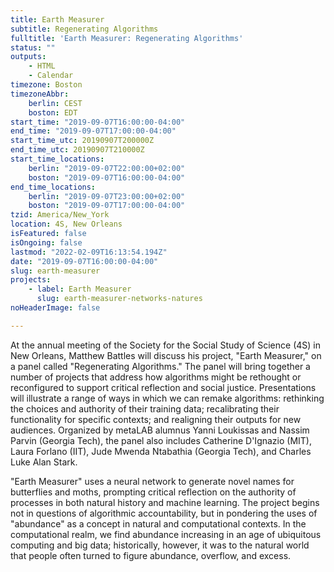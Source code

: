 ```yaml
---
title: Earth Measurer
subtitle: Regenerating Algorithms
fulltitle: 'Earth Measurer: Regenerating Algorithms'
status: ""
outputs:
    - HTML
    - Calendar
timezone: Boston
timezoneAbbr:
    berlin: CEST
    boston: EDT
start_time: "2019-09-07T16:00:00-04:00"
end_time: "2019-09-07T17:00:00-04:00"
start_time_utc: 20190907T200000Z
end_time_utc: 20190907T210000Z
start_time_locations:
    berlin: "2019-09-07T22:00:00+02:00"
    boston: "2019-09-07T16:00:00-04:00"
end_time_locations:
    berlin: "2019-09-07T23:00:00+02:00"
    boston: "2019-09-07T17:00:00-04:00"
tzid: America/New_York
location: 4S, New Orleans
isFeatured: false
isOngoing: false
lastmod: "2022-02-09T16:13:54.194Z"
date: "2019-09-07T16:00:00-04:00"
slug: earth-measurer
projects:
    - label: Earth Measurer
      slug: earth-measurer-networks-natures
noHeaderImage: false

---
```

At the annual meeting of the Society for the Social Study of Science (4S) in New Orleans, Matthew Battles will discuss his project, "Earth Measurer," on a panel called "Regenerating Algorithms." The panel will bring together a number of projects that address how algorithms might be rethought or reconfigured to support critical reflection and social justice. Presentations will illustrate a range of ways in which we can remake algorithms: rethinking the choices and authority of their training data; recalibrating their functionality for specific contexts; and realigning their outputs for new audiences. Organized by metaLAB alumnus Yanni Loukissas and Nassim Parvin (Georgia Tech), the panel also includes Catherine D'Ignazio (MIT), Laura Forlano (IIT), Jude Mwenda Ntabathia (Georgia Tech), and Charles Luke Alan Stark.

"Earth Measurer" uses a neural network to generate novel names for butterflies and moths, prompting critical reflection on the authority of processes in both natural history and machine learning. The project begins not in questions of algorithmic accountability, but in pondering the uses of "abundance" as a concept in natural and computational contexts. In the computational realm, we find abundance increasing in an age of ubiquitous computing and big data; historically, however, it was to the natural world that people often turned to figure abundance, overflow, and excess.